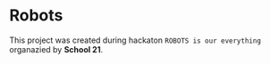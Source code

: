 # Robots

This project was created during hackaton `ROBOTS is our everything` organazied by __School 21__.  


